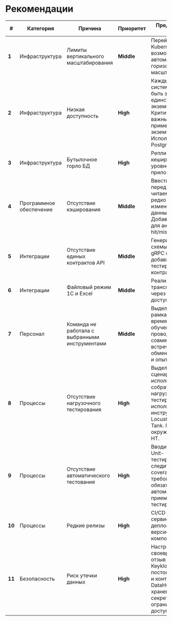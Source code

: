 # Рекомендации

| **#**  | **Категория**           | **Причина**                                    | **Приоритет** | **Предлагаемая мера**                                                                                                                                        |
|--------|-------------------------|------------------------------------------------|---------------|--------------------------------------------------------------------------------------------------------------------------------------------------------------|
| **1**  | Инфраструктура          | Лимиты вертикального масштабирования           | **Middle**    | Перейти на Kubernetes с возможностью автоматического горизонтального масштабирования.                                                                        |
| **2**  | Инфраструктура          | Низкая доступность                             | **High**      | Каждый узел системы должен быть запущен не в единственном экземпляре. Критически важные узлы (к примеру, БД) в 3 экземплярах. Использовать Postgres Patroni. |
| **3**  | Инфраструктура          | Бутылочное горло БД                            | **High**      | Репликации БД, кеширование на уровне приложений.                                                                                                             |
| **4**  | Программное обеспечение | Отсутствие кэширования                         | **Middle**    | Ввести LRU кеш перед часто читаемыми и редко изменяющимися данными. Добавить метрики для анализа cache hit/miss ratio.                                       |
| **5**  | Интеграции              | Отсутствие единых контрактов API               | **Middle**    | Генерируемые схемы OpenAPI и gRPC в CI, добавить тестирование контрактов в CI.                                                                               |
| **6**  | Интеграции              | Файловый режим 1С и Excel                      | **Middle**    | Реализовать транспорт данных через ETL для доступа по API.                                                                                                   |
| **7**  | Персонал                | Команда не работала с выбранными инструментами | **Middle**    | Выделять в рамках спринта время на обучение, проводить совмесные встречи для обмена знаниями и опытом.                                                       |
| **8**  | Процессы                | Отсутствие нагрузочного тестирования           | **High**      | Выделить сценарии использования и собрать пайплайн нагрузочного тестирование с использованием инструментов Locust/Yandex Tank. Подготовить окружение для НТ. |
| **9**  | Процессы                | Отсутствие автоматического тестования          | **High**      | Вводить практику Unit-тестирования, следить за coverage. Ввести требование по обязательному автоматическому приемочному тестированию.                        |
| **10** | Процессы                | Редкие релизы                                  | **High**      | CI/CD для каждого сервиса, canary деплои, версионирование компонентов.                                                                                       |
| **11** | Безопасность            | Риск утечки данных                             | **High**      | Настройка и своевременный отзыв прав в Keykloak, OPA, постоянный аудит и контроль DataHub tags, хранение секретов в Vault с ограниченным доступом.           |
